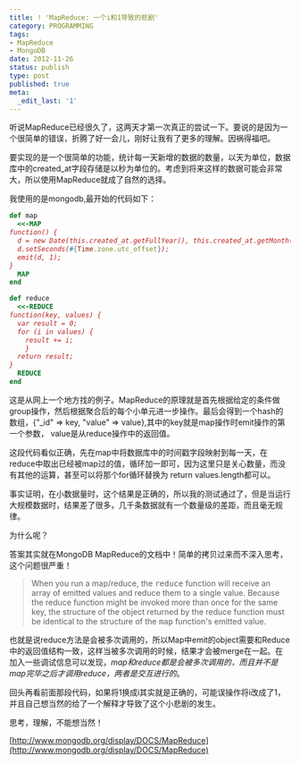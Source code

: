 ```yaml
---
title: ! 'MapReduce: 一个i和1导致的悲剧'
category: PROGRAMMING
tags:
- MapReduce
- MongoDB
date: 2012-11-26
status: publish
type: post
published: true
meta:
  _edit_last: '1'
---
```

听说MapReduce已经很久了，这两天才第一次真正的尝试一下。要说的是因为一个很简单的错误，折腾了好一会儿，刚好让我有了更多的理解。因祸得福吧。

要实现的是一个很简单的功能，统计每一天新增的数据的数量，以天为单位，数据库中的created_at字段存储是以秒为单位的。考虑到将来这样的数据可能会非常大，所以使用MapReduce就成了自然的选择。

我使用的是mongodb,最开始的代码如下：

```ruby
def map
  <<-MAP
function() {
  d = new Date(this.created_at.getFullYear(), this.created_at.getMonth(), this.created_at.getDate());
  d.setSeconds(#{Time.zone.utc_offset});
  emit(d, 1);
}
  MAP
end

def reduce
  <<-REDUCE
function(key, values) {
  var result = 0;
  for (i in values) {
    result += i;
    }
  return result;
}
  REDUCE
end
```
这是从网上一个地方找的例子。MapReduce的原理就是首先根据给定的条件做group操作，然后根据聚合后的每个小单元进一步操作。最后会得到一个hash的数组，{"_id" => key, "value" => value},其中的key就是map操作时emit操作的第一个参数， value是从reduce操作中的返回值。

这段代码看似正确，先在map中将数据库中的时间戳字段映射到每一天，在reduce中取出已经被map过的值，循环加一即可，因为这里只是关心数量，而没有其他的运算，甚至可以将那个for循环替换为 return values.length都可以。

事实证明，在小数据量时，这个结果是正确的，所以我的测试通过了，但是当运行大规模数据时，结果差了很多，几千条数据就有一个数量级的差距，而且毫无规律。

为什么呢？

答案其实就在MongoDB MapReduce的文档中！简单的拷贝过来而不深入思考，这个问题很严重！
>When you run a map/reduce, the <tt>reduce</tt> function will receive an array of emitted values and reduce them to a single value. Because the reduce function might be invoked more than once for the same key, the structure of the object returned by the reduce function must be identical to the structure of the <tt>map</tt> function's emitted value.

也就是说reduce方法是会被多次调用的，所以Map中emit的object需要和Reduce中的返回值结构一致，这样当被多次调用的时候，结果才会被merge在一起。在加入一些调试信息可以发现，*map和reduce都是会被多次调用的，而且并不是map完毕之后才调用reduce，两者是交互进行的*。

回头再看前面那段代码，如果将1换成i其实就是正确的，可能误操作将i改成了1，并且自己想当然的给了一个解释才导致了这个小悲剧的发生。

思考，理解，不能想当然！  

[http://www.mongodb.org/display/DOCS/MapReduce](http://www.mongodb.org/display/DOCS/MapReduce)